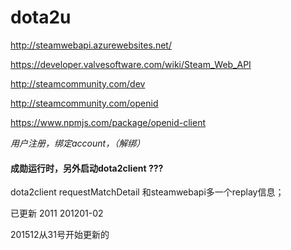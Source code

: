 # dota2u


http://steamwebapi.azurewebsites.net/

https://developer.valvesoftware.com/wiki/Steam_Web_API

http://steamcommunity.com/dev


 http://steamcommunity.com/openid
 
 
 https://www.npmjs.com/package/openid-client
 
 
 _用户注册，绑定account，（解绑）_


 #### 成勋运行时，另外启动dota2client ???




 dota2client  requestMatchDetail 和steamwebapi多一个replay信息；



 已更新
 2011
 201201-02

 201512从31号开始更新的